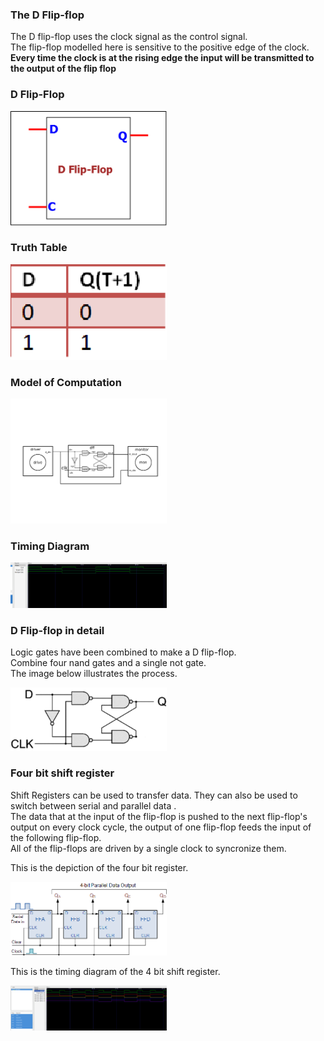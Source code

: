 ### The D Flip-flop

The D flip-flop uses the clock signal as the control signal.<br>
The flip-flop modelled here is sensitive to the positive edge of the clock.<br>
<b>Every time the clock is at the rising edge the input will be transmitted to the output of the flip flop</b><br>

### D Flip-Flop
<p align="left">
  <img src="img/dff.png" width="250"/>
</p>

### Truth Table
<p align="left">
  <img src="img/truthtable.png" width="250"/>
</p>

### Model of Computation
<p align="left">
  <img src="img/MoC.png" width="250"/>
</p>

### Timing Diagram
<p align="left">
  <img src="img/timingdiagram.png" width="250"/>
</p>

### D Flip-flop in detail
Logic gates have been combined to make a D flip-flop.<br>
Combine four nand gates and a single not gate.<br>
The image below illustrates the process.<br>
<p align="left">
  <img src="img/dffdetail.png" width="250"/>
</p>

### Four bit shift register
Shift Registers can be used to transfer data. They can also be used to switch between serial and parallel data .<br>
The data that at the input of the flip-flop is pushed to the next flip-flop's output on every clock cycle, the output of one flip-flop feeds the input of the following flip-flop.<br>
All of the flip-flops are driven by a single clock to syncronize them.
<br>

This is the depiction of the four bit register.
<p align="left">
  <img src="img/SIPO_4-bit_shift_reg.gif" width="250"/>
</p>

This is the timing diagram of the 4 bit shift register.
<p align="left">
  <img src="img/timingdiagramsr.png" width="250"/>
</p>
